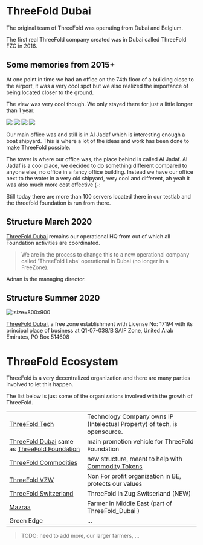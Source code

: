 # ThreeFold Dubai

The original team of ThreeFold was operating from Dubai and Belgium.

The first real ThreeFold company created was in Dubai called ThreeFold FZC in 2016.

## Some memories from 2015+

At one point in time we had an office on the 74th floor of a building close to the airport, it was a very cool spot but we also realized the importance of being located closer to the ground. 

The view was very cool though. We only stayed there for just a little longer than 1 year.

<!-- [photos ThreeFold_Dubai](structure/images_threefold_fzc.html ':include :type=iframe width=100% height=550px frameBorder="0" scrolling="no" align="center"') -->

![](threefold__view_dubai.png  )
![](threefold__dubai_office1.png  )
![](threefold__al_jadaf.png  )
![](threefold__aljadaf2.png  )

Our main office was and still is in Al Jadaf which is interesting enough a boat shipyard.
This is where a lot of the ideas and work has been done to make ThreeFold possible.

The tower is where our office was, the place behind is called Al Jadaf. Al Jadaf is a cool place, we decided to do something different compared to anyone else, no office in a fancy office building. Instead we have our office next to the water in a very old shipyard, very cool and different, ah yeah it was also much more cost effective (-:

Still today there are more than 100 servers located there in our testlab and the threefold foundation is run from there.

## Structure March 2020

[ThreeFold Dubai](threefold__threefold_dubai) remains our operational HQ from out of which all Foundation activities are coordinated.

> We are in the process to change this to a new operational company called 'ThreeFold Labs' operational in Dubai (no longer in a FreeZone). 

Adnan is the managing director.

## Structure Summer 2020

![](threefold__license_threefoldfzc.png  ':size=800x900')

[ThreeFold Dubai](threefold__threefold_dubai), a free zone establishment with License No: 17194 with its principal place of business at Q1-07-038/B SAIF Zone, United Arab Emirates, PO Box 514608



# ThreeFold Ecosystem

ThreeFold is a very decentralized organization and there are many parties involved to let this happen.

The list below is just some of the organizations involved with the growth of ThreeFold.


|   |   |
|---|---|
| [ThreeFold Tech](threefold__threefold_tech)   | Technology Company owns IP (Intelectual Property) of tech, is opensource.  |
|  [ThreeFold Dubai](threefold__threefold_dubai) same as [ThreeFold Foundation](threefold__threefold_foundation) |  main promotion vehicle for ThreeFold Foundation |
|  [ThreeFold Commodities](threefold__threefold_commodities) |  new structure, meant to help with [Commodity Tokens](threefold__commodity_tokens) |
|  [ThreeFold VZW](threefold__threefold_vzw) | Non For profit organization in BE, protects our values  |
|  [ThreeFold Switzerland](threefold__threefold_ag) | ThreeFold in Zug Switserland (NEW) |
|  [Mazraa](threefold__mazraa) | Farmer in Middle East (part of ThreeFold_Dubai )  |
| Green Edge | ... |


> TODO: need to add more, our larger farmers, ...